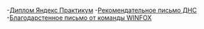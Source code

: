 
-[Диплом Яндекс Практикум](https://drive.google.com/file/d/1DnFrVq8yGMssGVj52TFzR9_B9mtY-RCo/view?usp=sharing) 
-[Рекомендательное письмо ДНС](https://drive.google.com/file/d/1KstjWLKEm43wYzG-rddIt5ZbjugUgvMe/view?usp=sharing)
-[Благодарстенное письмо от команды WINFOX](https://drive.google.com/file/d/1N1SnxrxZKsMAOygpszNBNp1dlUrffUUV/view?usp=sharing)
